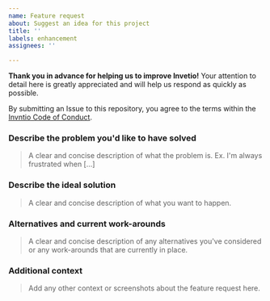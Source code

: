 ```yaml
---
name: Feature request
about: Suggest an idea for this project
title: ''
labels: enhancement
assignees: ''

---
```


**Thank you in advance for helping us to improve Invetio!** Your attention to detail here is greatly appreciated and will help us respond as quickly as possible. 

By submitting an Issue to this repository, you agree to the terms within the [Invntio Code of Conduct](https://github.com/vvelc/invntio/blob/main/CODE_OF_CONDUCT.md).

### Describe the problem you'd like to have solved

> A clear and concise description of what the problem is. Ex. I'm always frustrated when [...]

### Describe the ideal solution

> A clear and concise description of what you want to happen.

### Alternatives and current work-arounds

> A clear and concise description of any alternatives you've considered or any work-arounds that are currently in place.

### Additional context

> Add any other context or screenshots about the feature request here.
